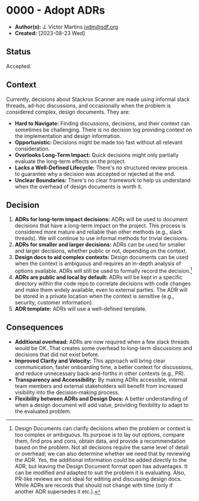 # 0000 - Adopt ADRs

- **Author(s):** J. Victor Martins <jvdm@sdf.org>
- **Created:** [2023-08-23 Wed]

## Status

Accepted.

## Context

Currently, decisions about Stackrox Scanner are made using informal slack threads, ad-hoc discussions, and occasionally when the problem is considered complex, design documents. They are:

- **Hard to Navigate:** Finding discussions, decisions, and their context can sometimes be challenging. There is no decision log providing context on the implementation and design information.
- **Opportunistic:** Decisions might be made too fast without all relevant consideration.
- **Overlooks Long-Term Impact:** Quick decisions might only partially evaluate the long-term effects on the project.
- **Lacks a Well-Defined Lifecycle:** There's no structured review process to guarantee why a decision was accepted or rejected at the end.
- **Unclear Boundaries:** There's no clear framework to help us understand when the overhead of design documents is worth it.

## Decision

1. **ADRs for long-term impact decisions:** ADRs will be used to document decisions that have a long-term impact on the project. This process is considered more mature and reliable than other methods (e.g., slack threads).  We will continue to use informal methods for trivial decisions.
2. **ADRs for smaller and larger decisions:** ADRs can be used for smaller and larger decisions, whether public or not, depending on the context.
3. **Design docs to aid complex contexts:** Design documents can be used when the context is ambiguous and requires an in-depth analysis of options available. ADRs will still be used to formally record the decision.[^1]
4. **ADRs are public and local by default:** ADRs will be kept in a specific directory within the code repo to correlate decisions with code changes and make them widely available, even to external parties. The ADR will be stored in a private location when the context is sensitive (e.g., security, customer information).
5. **ADR template:** ADRs will use a well-defined template.

## Consequences

- **Additional overhead:** ADRs are now required when a few slack threads would be OK. That creates some overhead to long-term discussions and decisions that did not exist before.
- **Improved Clarity and Velocity:** This approach will bring clear communication, faster onboarding time, a better context for discussions, and reduce unnecessary back-and-forths in other contexts (e.g., PR).
- **Transparency and Accessibility:** By making ADRs accessible, internal team members and external stakeholders will benefit from increased visibility into the decision-making process.
- **Flexibility between ADRs and Design Docs:** A better understanding of when a design document will add value, providing flexibility to adapt to the evaluated problem.

[^1]: Design Documents can clarify decisions when the problem or context is too complex or ambiguous. Its purpose is to lay out options, compare them, find pros and cons, obtain data, and provide a recommendation based on the problem. Not all decisions require the same level of detail or overhead; we can also determine whether we need that by reviewing the ADR. Yes, the additional information could be added directly to the ADR, but leaving the Design Document format open has advantages. It can be modified and adapted to suit the problem it is evaluating. Also, PR-like reviews are not ideal for editing and discussing design docs. While ADRs are records that should not change with time (only if another ADR supersedes it etc.).

